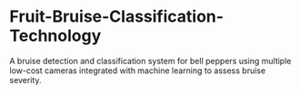 # Fruit-Bruise-Classification-Technology
A bruise detection and classification system for bell peppers using multiple low-cost cameras integrated with machine learning to assess bruise severity.  
